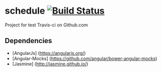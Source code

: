 schedule [![Build Status](https://travis-ci.org/ronsc/schedule.svg)](https://travis-ci.org/ronsc/schedule)
===
Project for test Travis-ci on Github.com

## Dependencies
- [AngularJs] (https://angularjs.org/)
- [Angular-Mocks] (https://github.com/angular/bower-angular-mocks)
- [Jasmine] (http://jasmine.github.io/)